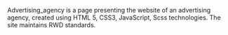 Advertising_agency is a page presenting the website of an advertising agency, created using HTML 5, CSS3, JavaScript, Scss technologies. The site maintains RWD standards.
